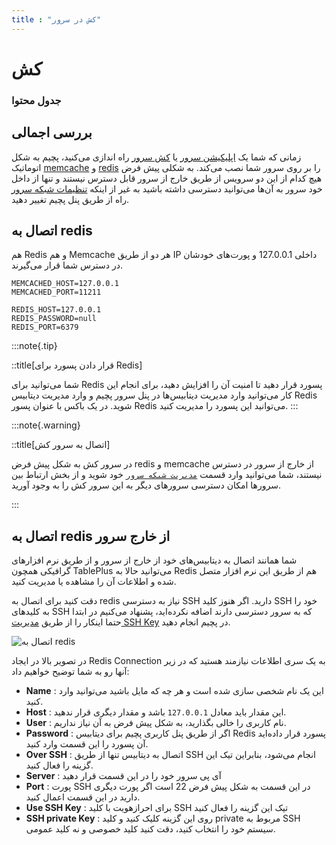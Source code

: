 ```yaml
---
title : "کش در سرور"
---
```


# کش

### جدول محتوا

## بررسی اجمالی

زمانی که شما یک [اپلیکیشن سرور](/servers/types#سرور-اپلیکیشن) یا [کش سرور](/servers/types#سرور-کش) راه اندازی می‌کنید، پچیم به شکل اتوماتیک [memcache](https://www.memcached.org/) و [redis](https://redis.io/) را بر روی سرور شما نصب می‌کند. به شکلی پیش فرض هیچ کدام از این دو سرویس از طریق خارج از سرور قابل دسترس نیستند و تنها از داخل خود سرور به آن‌ها می‌توانید دسترسی داشته باشید به غیر از اینکه [تنظیمات شبکه سرور](/servers/network) راه از طریق پنل پچیم تغییر دهید.

## اتصال به redis

هم Redis و هم Memcache هر دو از طریق IP داخلی 127.0.0.1 و پورت‌های خودشان در دسترس شما قرار می‌گیرند.

```shell
MEMCACHED_HOST=127.0.0.1
MEMCACHED_PORT=11211

REDIS_HOST=127.0.0.1
REDIS_PASSWORD=null
REDIS_PORT=6379
```

:::note{.tip}

::title[قرار دادن پسورد برای Redis]

شما می‌توانید برای Redis پسورد قرار دهید تا امنیت آن را افزایش دهید، برای انجام این کار می‌توانید وارد مدیریت دیتابیس‌ها در پنل سرور پچیم و وارد مدیریت دیتابیس Redis شوید. در یک باکس با عنوان پسور Redis می‌توانید این پسورد را مدیریت کنید.
:::


:::note{.warning}

::title[اتصال به سرور کش]

در سرور کش به شکل پیش فرض redis و memcache از خارج از سرور در دسترس نیستند، شما می‌توانید وارد قسمت [`مدیریت شبکه سرور`](/servers/network) خود شوید و از بخش ارتباط بین سرورها امکان دسترسی سرورهای دیگر به این سرور کش را به وجود آورید.

:::



## اتصال به redis از خارج سرور

شما همانند اتصال به دیتابیس‌های خود از خارج از سرور و از طریق نرم افزارهای گرافیکی همچون TablePlus می‌توانید حالا به Redis هم از طریق این نرم افزار متصل شده و اطلاعات آن را مشاهده یا مدیریت کنید.

دقت کنید برای اتصال به redis نیاز به دسترسی SSH دارید. اگر هنوز کلید SSH خود را به کلید‌های SSH که به سرور دسترسی دارند اضافه نکرده‌اید، پشنهاد می‌کنیم در ابتدا حتما اینکار را از طریق [مدیریت SSH Key](#) در پچیم انجام دهید. 

![اتصال به redis](/img/redis.png)

در تصویر بالا در ایجاد Redis Connection به یک سری اطلاعات نیازمند هستید که در زیر آنها رو به شما توضیح خواهیم داد:


- **Name** : این یک نام شخصی سازی شده است و هر چه که مایل باشید می‌توانید وارد کنید.
- **Host** : این مقدار باید معادل `127.0.0.1` باشد و مقدار دیگری قرار ندهید.
- **User** : نام کاربری را خالی بگذارید، به شکل پیش فرض به آن نیاز نداریم.
- **Password** : اگر از طریق پنل کاربری پچیم برای دیتابیس Redis پسورد قرار داده‌اید آن پسورد را این قسمت وارد کنید.
- **Over SSH** : اتصال به دیتابیس تنها از طریق SSH انجام می‌شود، بنابراین تیک این گزینه را فعال کنید.
- **Server** : آی پی سرور خود را در این قسمت قرار دهید
- **Port** : پورت SSH در این قسمت به شکل پیش فرض 22 است اگر پورت دیگری دارید در این قسمت اعمال کنید.
- **Use SSH Key** : برای احرازهویت با کلید SSH تیک این گزینه را فعال کنید
- **SSH private Key** : روی این گزینه کلیک کنید و کلید private مربوط به SSH سیستم خود را انتخاب کنید، دقت کنید کلید خصوصی و نه کلید عمومی.
